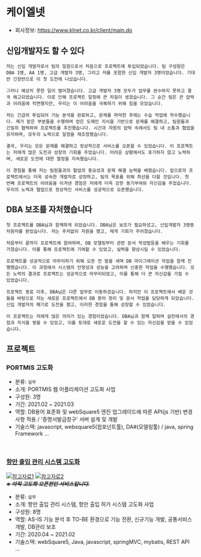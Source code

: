 # 케이엘넷
- 회사정보: https://www.klnet.co.kr/client/main.do

## 신입개발자도 할 수 있다
```
저는 신입 개발자로서 팀의 일원으로서 처음으로 프로젝트에 투입되었습니다. 팀 구성원은 DBA 1명, AA 1명, 고급 개발자 3명, 그리고 저를 포함한 신입 개발자 3명이었습니다. 기대반 긴장반으로 이 첫 도전에 나섰습니다.

그러나 예상치 못한 일이 벌어졌습니다. 고급 개발자 3명 모두가 업무를 완수하지 못하고 결국 해고되었습니다. 이로 인해 프로젝트 일정에 큰 차질이 생겼습니다. 그 순간 팀은 큰 압박과 어려움에 직면했지만, 우리는 이 어려움을 극복하기 위해 힘을 모았습니다.

저는 긴급히 투입되어 기능 분석을 완료하고, 문제를 파악한 후에는 수습 작업에 착수했습니다. 제가 맡은 부분들을 수행하며 얻은 도메인 지식을 기반으로 문제를 해결하고, 팀원들과 긴밀히 협력하여 프로젝트를 추진했습니다. 시간과 자원의 압박 속에서도 팀 내 소통과 협업을 유지하며, 모두의 노력으로 일정을 재조정했습니다.

결국, 우리는 모든 문제를 해결하고 정상적으로 서비스를 오픈할 수 있었습니다. 이 프로젝트는 저에게 많은 도전과 성장의 기회를 주었습니다. 어려운 상황에서도 포기하지 않고 노력하며, 새로운 도전에 대한 열정을 지속했습니다.

이 경험을 통해 저는 팀원들과의 협업의 중요성과 문제 해결 능력을 배웠습니다. 앞으로의 프로젝트에서는 더욱 성숙한 개발자로 성장하고, 팀의 목표를 위해 최선을 다할 것입니다. 첫 번째 프로젝트의 어려움을 이겨낸 경험은 저에게 더욱 강한 동기부여와 자신감을 주었습니다. 우리의 노력과 협업으로 정상적인 서비스를 성공적으로 오픈했습니다.
```
## DBA 보조를 자처했습니다
```
첫 프로젝트를 DBA님과 함께하게 되었습니다. DBA님은 보조가 필요하셨고, 신입개발자 3명중 자원자를 받았습니다. 저는 주저없이 자원을 했고, 제게 기회가 주어졌습니다.

처음부터 끝까지 프로젝트에 참여하며, DB 모델링부터 관련 문서 작성법등을 배우는 기회를 가졌습니다. 이를 통해 프로젝트에 기여할 수 있었고, 실력을 향상시킬 수 있었습니다.

프로젝트를 성공적으로 마무리하기 위해 오픈 전 밤을 새며 DB 마이그레이션 작업을 함께 진행했습니다. 이 과정에서 시스템의 안정성과 성능을 고려하며 신중한 작업을 수행했습니다. 모든 노력의 결과로 프로젝트는 성공적으로 마무리되었고, 이를 통해 더 큰 자신감을 가질 수 있었습니다.

프로젝트 종료 이후, DBA님은 다른 업무로 이동하셨습니다. 하지만 이 프로젝트에서 배운 것들을 바탕으로 저는 새로운 프로젝트에서 DB 용어 정리 및 문서 작업을 담당하게 되었습니다. 신입 개발자의 패기로 도전을 했고, 이러한 경험을 통해 성장할 수 있었습니다.

이 프로젝트는 저에게 많은 의미가 있는 경험이었습니다. DBA님과 함께 일하며 실전에서의 경험과 지식을 쌓을 수 있었고, 이를 토대로 새로운 도전을 할 수 있는 자신감을 얻을 수 있었습니다.
```

## 프로젝트
### PORTMIS 고도화
- 분류: ``실무``
- 소개: PORTMIS 웹 어플리케이션 고도화 사업
- 구성원: 3명
- 기간: 2021.02 ~ 2021.03
- 역할: DB용어 표준화 및 webSquare5 엔진 업그레이드에 따른 API(js 기반) 변경사항 적용 / '증명서발급창구' 서버 설계 및 개발
- 기술스택: javascript, websquare5(컴포넌트툴), DA#(모델링툴) / java, spring Framework ...
<br/>


### [항만 출입 관리 시스템 고도화](https://github.com/wjdrhkd456/RESUME/tree/main/projects/klnet/pss)
[![참고자료1](../..//IMAGES/apply.PNG)](https://pss.mof.go.kr) [![참고자료2](../../IMAGES/permit.PNG)](#)<br/>~~***※ 아직 고도화 오픈전인 서비스입니다.***~~
- 분류: ``실무``
- 소개: 항만 출입 관리 시스템, 항만 출입 허가 시스템 고도화 사업 
- 구성원: 8명
- 역할: AS-IS 기능 분석 후 TO-BE 환경으로 기능 전환, 신규기능 개발, 공통서비스 개발, DB관리 보조 
- 기간: 2020.04 ~ 2021.02
- 기술스택: webSquare5, Java, javascript, springMVC, mybatis, REST API ...
<br/>